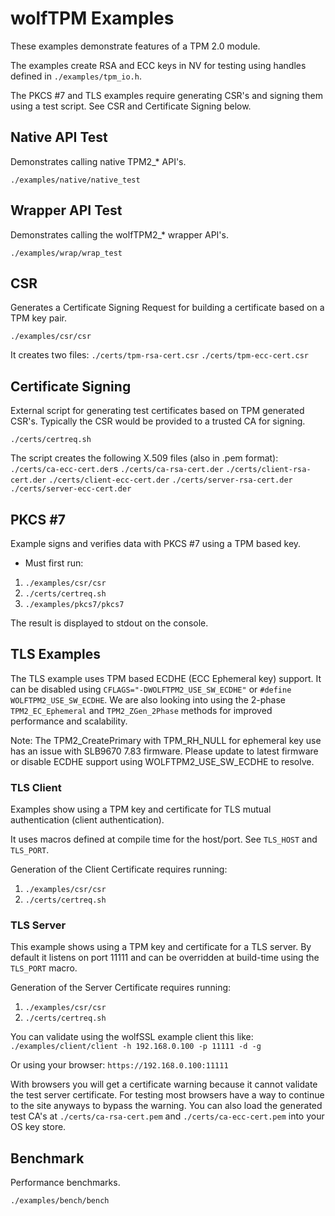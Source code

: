# wolfTPM Examples

These examples demonstrate features of a TPM 2.0 module.

The examples create RSA and ECC keys in NV for testing using handles defined in `./examples/tpm_io.h`.

The PKCS #7 and TLS examples require generating CSR's and signing them using a test script. See CSR and Certificate Signing below.

## Native API Test

Demonstrates calling native TPM2_* API's.

`./examples/native/native_test`


## Wrapper API Test

Demonstrates calling the wolfTPM2_* wrapper API's.

`./examples/wrap/wrap_test`


## CSR

Generates a Certificate Signing Request for building a certificate based on a TPM key pair.

`./examples/csr/csr`

It creates two files:
`./certs/tpm-rsa-cert.csr`
`./certs/tpm-ecc-cert.csr`


## Certificate Signing

External script for generating test certificates based on TPM generated CSR's. Typically the CSR would be provided to a trusted CA for signing.

`./certs/certreq.sh`

The script creates the following X.509 files (also in .pem format):
`./certs/ca-ecc-cert.der`s
`./certs/ca-rsa-cert.der`
`./certs/client-rsa-cert.der`
`./certs/client-ecc-cert.der`
`./certs/server-rsa-cert.der`
`./certs/server-ecc-cert.der`


## PKCS #7

Example signs and verifies data with PKCS #7 using a TPM based key.

* Must first run:
1. `./examples/csr/csr`
2. `./certs/certreq.sh`
3. `./examples/pkcs7/pkcs7`

The result is displayed to stdout on the console.


## TLS Examples

The TLS example uses TPM based ECDHE (ECC Ephemeral key) support. It can be disabled using `CFLAGS="-DWOLFTPM2_USE_SW_ECDHE"` or `#define WOLFTPM2_USE_SW_ECDHE`. We are also looking into using the 2-phase `TPM2_EC_Ephemeral` and `TPM2_ZGen_2Phase` methods for improved performance and scalability.

Note: The TPM2_CreatePrimary with TPM_RH_NULL for ephemeral key use has an issue with SLB9670 7.83 firmware. Please update to latest firmware or disable ECDHE support using WOLFTPM2_USE_SW_ECDHE to resolve. 

### TLS Client

Examples show using a TPM key and certificate for TLS mutual authentication (client authentication).

It uses macros defined at compile time for the host/port. See `TLS_HOST` and `TLS_PORT`.

Generation of the Client Certificate requires running:
1. `./examples/csr/csr`
2. `./certs/certreq.sh`


### TLS Server

This example shows using a TPM key and certificate for a TLS server. By default it listens on port 11111 and can be overridden at build-time using the `TLS_PORT` macro.
 
Generation of the Server Certificate requires running:
1. `./examples/csr/csr`
2. `./certs/certreq.sh`

 You can validate using the wolfSSL example client this like:
  `./examples/client/client -h 192.168.0.100 -p 11111 -d -g`
 
Or using your browser: `https://192.168.0.100:11111`

With browsers you will get a certificate warning because it cannot validate the test server certificate.
For testing most browsers have a way to continue to the site anyways to bypass the warning. 
You can also load the generated test CA's at `./certs/ca-rsa-cert.pem` and `./certs/ca-ecc-cert.pem` into your OS key store.


## Benchmark

Performance benchmarks.

`./examples/bench/bench`

